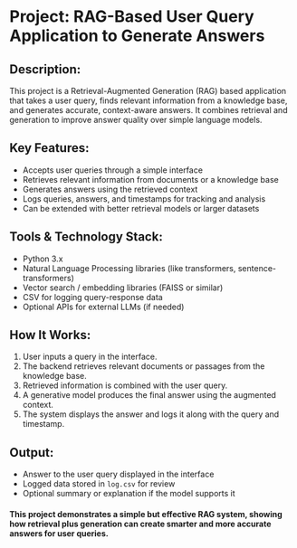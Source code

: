 # Project: RAG-Based User Query Application to Generate Answers
## Description:
This project is a Retrieval-Augmented Generation (RAG) based application that takes a user query, finds relevant information from a knowledge base, and generates accurate, context-aware answers. It combines retrieval and generation to improve answer quality over simple language models.
## Key Features:
- Accepts user queries through a simple interface
- Retrieves relevant information from documents or a knowledge base
- Generates answers using the retrieved context
- Logs queries, answers, and timestamps for tracking and analysis
- Can be extended with better retrieval models or larger datasets
## Tools & Technology Stack:
- Python 3.x
- Natural Language Processing libraries (like transformers, sentence-transformers)
- Vector search / embedding libraries (FAISS or similar)
- CSV for logging query-response data
- Optional APIs for external LLMs (if needed)
## How It Works:
1. User inputs a query in the interface.
2. The backend retrieves relevant documents or passages from the knowledge base.
3. Retrieved information is combined with the user query.
4. A generative model produces the final answer using the augmented context.
5. The system displays the answer and logs it along with the query and timestamp.
## Output:
- Answer to the user query displayed in the interface
- Logged data stored in `log.csv` for review
- Optional summary or explanation if the model supports it

#### This project demonstrates a simple but effective RAG system, showing how retrieval plus generation can create smarter and more accurate answers for user queries.
